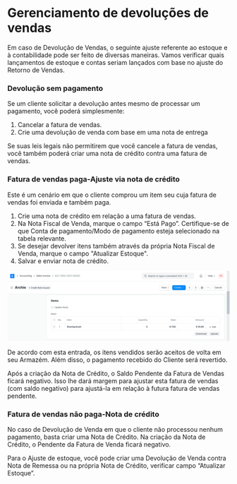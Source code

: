 # Gerenciamento de devoluções de vendas



Em caso de Devolução de Vendas, o seguinte ajuste referente ao estoque e à contabilidade pode ser feito de diversas maneiras. Vamos verificar quais lançamentos de estoque e contas seriam lançados com base no ajuste do Retorno de Vendas.


### Devolução sem pagamento


Se um cliente solicitar a devolução antes mesmo de processar um pagamento, você poderá simplesmente:


1. Cancelar a fatura de vendas.
2. Crie uma devolução de venda com base em uma nota de entrega


Se suas leis legais não permitirem que você cancele a fatura de vendas, você também poderá criar uma nota de crédito contra uma fatura de vendas.


### Fatura de vendas paga-Ajuste via nota de crédito


Este é um cenário em que o cliente comprou um item seu cuja fatura de vendas foi enviada e também paga.


1. Crie uma nota de crédito em relação a uma fatura de vendas.
2. Na Nota Fiscal de Venda, marque o campo “Está Pago”. Certifique-se de que Conta de pagamento/Modo de pagamento esteja selecionado na tabela relevante.
3. Se desejar devolver itens também através da própria Nota Fiscal de Venda, marque o campo "Atualizar Estoque".
4. Salvar e enviar nota de crédito.


![Criar retorno de vendas](/files/sales-return-against-payment.png)


De acordo com esta entrada, os itens vendidos serão aceitos de volta em seu Armazém. Além disso, o pagamento recebido do Cliente será revertido.


Após a criação da Nota de Crédito, o Saldo Pendente da Fatura de Vendas ficará negativo. Isso lhe dará margem para ajustar esta fatura de vendas (com saldo negativo) para ajustá-la em relação à futura fatura de vendas pendente.


### Fatura de vendas não paga-Nota de crédito


No caso de Devolução de Venda em que o cliente não processou nenhum pagamento, basta criar uma Nota de Crédito. Na criação da Nota de Crédito, o Pendente da Fatura de Venda ficará negativo.


Para o Ajuste de estoque, você pode criar uma Devolução de Venda contra Nota de Remessa ou na própria Nota de Crédito, verificar campo “Atualizar Estoque”.



